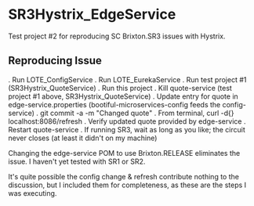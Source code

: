 # SR3Hystrix_EdgeService
Test project #2 for reproducing SC Brixton.SR3 issues with Hystrix.

## Reproducing Issue

. Run LOTE_ConfigService
. Run LOTE_EurekaService
. Run test project #1 (SR3Hystrix_QuoteService)
. Run this project
. Kill quote-service (test project #1 above, SR3Hystrix_QuoteService)
. Update entry for quote in edge-service.properties (bootiful-microservices-config feeds the config-service)
. git commit -a -m "Changed quote"
. From terminal, curl -d{} localhost:8086/refresh
. Verify updated quote provided by edge-service
. Restart quote-service
. If running SR3, wait as long as you like; the circuit never closes (at least it didn't on my machine)

Changing the edge-service POM to use Brixton.RELEASE eliminates the issue. I haven't yet tested with SR1 or SR2.

It's quite possible the config change & refresh contribute nothing to the discussion, but I included them for completeness, as these are the steps I was executing.

